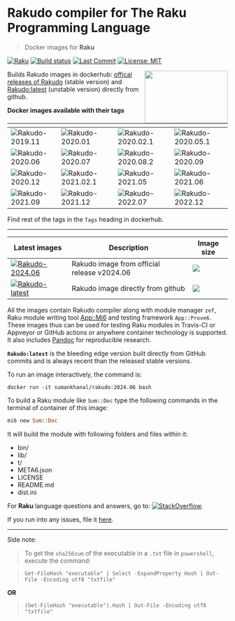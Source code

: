 # Rakudo compiler for The Raku Programming Language

> Docker images for **Raku**

[![Raku](https://img.shields.io/badge/Raku-v6.d-blue.svg)](https://raku.org/)
[![Build status](https://ci.appveyor.com/api/projects/status/jcu7g8cqao9mn3wj?svg=true)](https://ci.appveyor.com/project/sumanstats/rakudo)
[![Last Commit](https://img.shields.io/github/last-commit/sumanstats/rakudo)](https://github.com/sumanstats/rakudo)
[![License: MIT](https://img.shields.io/badge/License-MIT-yellow.svg)](https://opensource.org/licenses/MIT) 

<a href="https://raku.org/"><img src="https://i.imgur.com/Tkss808.png" width="190" height="120" align="right"></a>

Builds Rakudo images in dockerhub: [offical releases of Rakudo](https://github.com/rakudo/rakudo/releases) (stable version) and [Rakudo:latest](https://hub.docker.com/r/sumankhanal/rakudo) (unstable version) directly from github.


 
 **Docker images available with their tags**

  | <!-- -->                                                                | <!-- -->                                                                    | <!-- -->                                                                    | <!-- -->                                                                    |
  | ----------------------------------------------------------------------- | --------------------------------------------------------------------------- | --------------------------------------------------------------------------- | --------------------------------------------------------------------------- |
  | ![Rakudo-2019.11](https://img.shields.io/badge/Rakudo-2019.11-blue.svg) | ![Rakudo-2020.01](https://img.shields.io/badge/Rakudo-2020.01-blue.svg)     | ![Rakudo-2020.02.1](https://img.shields.io/badge/Rakudo-2020.02.1-blue.svg) | ![Rakudo-2020.05.1](https://img.shields.io/badge/Rakudo-2020.05.1-blue.svg) |
  | ![Rakudo-2020.06](https://img.shields.io/badge/Rakudo-2020.06-blue.svg) | ![Rakudo-2020.07](https://img.shields.io/badge/Rakudo-2020.07-blue.svg)     | ![Rakudo-2020.08.2](https://img.shields.io/badge/Rakudo-2020.08.2-blue.svg) | ![Rakudo-2020.09](https://img.shields.io/badge/Rakudo-2020.09-blue.svg)     |
  | ![Rakudo-2020.12](https://img.shields.io/badge/Rakudo-2020.12-blue.svg) | ![Rakudo-2021.02.1](https://img.shields.io/badge/Rakudo-2021.02.1-blue.svg) | ![Rakudo-2021.05](https://img.shields.io/badge/Rakudo-2021.05-blue.svg)     | ![Rakudo-2021.06](https://img.shields.io/badge/Rakudo-2021.06-blue.svg)     |
  | ![Rakudo-2021.09](https://img.shields.io/badge/Rakudo-2021.09-blue.svg) | ![Rakudo-2021.12](https://img.shields.io/badge/Rakudo-2021.12-blue.svg) |    ![Rakudo-2022.07](https://img.shields.io/badge/Rakudo-2022.07-blue.svg)      | ![Rakudo-2022.12](https://img.shields.io/badge/Rakudo-2022.12-blue.svg)     |


Find rest of the tags in the `Tags` heading in dockerhub.

----

| Latest images                                                                                                          | Description                                 | Image size                                                               |
| ---------------------------------------------------------------------------------------------------------------------- | ------------------------------------------- | ------------------------------------------------------------------------ |
| [![Rakudo-2024.06](https://img.shields.io/badge/Rakudo-2024.06-blue.svg)](https://hub.docker.com/r/sumankhanal/rakudo) | Rakudo image from official release v2024.06 | ![](https://img.shields.io/docker/image-size/sumankhanal/rakudo/2024.06) |
| [![Rakudo-latest](https://img.shields.io/badge/Rakudo-latest-blue.svg)](https://hub.docker.com/r/sumankhanal/rakudo)   | Rakudo image directly from github           | ![](https://img.shields.io/docker/image-size/sumankhanal/rakudo/latest)  |




All the images contain Rakudo compiler along with module manager `zef`, Raku module writing tool [App::Mi6](https://github.com/skaji/mi6) and testing framework `App::Prove6`. These images thus can be used for testing Raku modules in Travis-CI or Appveyor or GitHub actions or anywhere container technology is supported. It also includes [Pandoc](https://pandoc.org/index.html) for reproducible research.


**`Rakudo:latest`** is the bleeding edge version built directly from GitHub commits and is always recent than the released stable versions.


To run an image interactively, the command is:

`docker run -it sumankhanal/rakudo:2024.06 bash`

To build a Raku module like  `Sum::Doc` type the following commands in the terminal of container of this image:

  ```raku
  mi6 new Sum::Doc
  ```
  
It will build the module with following folders and files within it:

  - bin/
  - lib/
  - t/
  - META6.json
  - LICENSE
  - README.md
  - dist.ini
  
For **Raku** language questions and answers, go to: [![StackOverflow](https://img.shields.io/badge/stackoverflow-raku-orange.svg)](https://stackoverflow.com/questions/tagged/raku).


If you run into any issues, file it [here](https://github.com/sumanstats/rakudo/issues).

*** 

Side note:

>To get the `sha256sum` of the executable in a `.txt` file in `powershell`, execute the command:

>```
>Get-FileHash "executable" | Select -ExpandProperty Hash | Out-File -Encoding utf8 "txtfile" 
>```
 
 **OR**
 
>```
>(Get-FileHash "executable").Hash | Out-File -Encoding utf8 "txtfile"
>```
